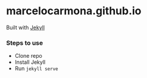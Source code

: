 # marcelocarmona.github.io

Built with [Jekyll](//jekyllrb.com) 

### Steps to use

* Clone repo
* Install Jekyll
* Run `jekyll serve`
